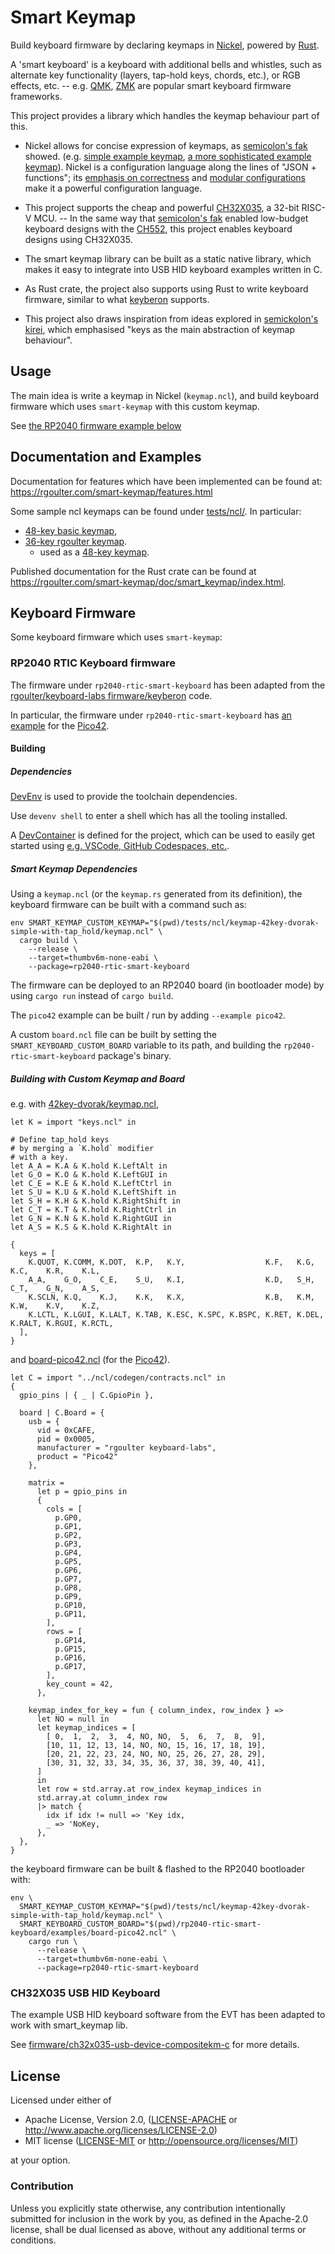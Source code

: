 # Smart Keymap

Build keyboard firmware by declaring keymaps in [Nickel](https://nickel-lang.org/), powered by [Rust](rust-lang.org).

A 'smart keyboard' is a keyboard with additional bells and whistles, such as
 alternate key functionality (layers, tap-hold keys, chords, etc.), or RGB
 effects, etc. -- e.g. [QMK](https://docs.qmk.fm/), [ZMK](https://zmk.dev/docs/)
 are popular smart keyboard firmware frameworks.
 
This project provides a library which handles the keymap behaviour part of this.

- Nickel allows for concise expression of keymaps, as [semicolon's
  fak](https://github.com/semickolon/fak) showed. (e.g. [simple example
  keymap](https://github.com/rgoulter/smart-keymap/blob/master/tests/ncl/keymap-48key-basic/keymap.ncl),
  [a more sophisticated example
  keymap](https://github.com/rgoulter/smart-keymap/blob/master/tests/ncl/keymap-36key-rgoulter/keymap.ncl)).
  Nickel is a configuration language along the lines of "JSON + functions"; its
  [emphasis on correctness](https://nickel-lang.org/user-manual/correctness/)
  and [modular
  configurations](https://nickel-lang.org/user-manual/modular-configurations/)
  make it a powerful configuration language.

- This project supports the cheap and powerful
  [CH32X035](https://www.wch-ic.com/products/CH32X035.html), a 32-bit RISC-V
  MCU. -- In the same way that [semicolon's
  fak](https://github.com/semickolon/fak) enabled low-budget keyboard designs
  with the  [CH552](https://www.wch-ic.com/products/CH552.html), this project
  enables keyboard designs using CH32X035.

- The smart keymap library can be built as a static native library, which makes
  it easy to integrate into USB HID keyboard examples written in C.

- As Rust crate, the project also supports using Rust to write keyboard
  firmware, similar to what [keyberon](https://github.com/TeXitoi/keyberon)
  supports.

- This project also draws inspiration from ideas explored in [semickolon's
  kirei](https://github.com/semickolon/kirei), which emphasised "keys as the
  main abstraction of keymap behaviour".
  
## Usage

The main idea is write a keymap in Nickel (`keymap.ncl`),
 and build keyboard firmware which uses `smart-keymap` with this custom keymap.

See [the RP2040 firmware example below](#building-with-custom-keymap-and-board)

## Documentation and Examples

Documentation for features which have been implemented can be found at:
<https://rgoulter.com/smart-keymap/features.html>

Some sample ncl keymaps can be found under [tests/ncl/](https://github.com/rgoulter/smart-keymap/tree/master/tests/ncl). In particular:

- [48-key basic keymap](tests/ncl/keymap-48key-basic/keymap.ncl),
- [36-key rgoulter keymap](tests/ncl/keymap-36key-rgoulter/keymap.ncl).
  - used as a [48-key keymap](tests/ncl/keymap-48key-rgoulter/keymap.ncl).

Published documentation for the Rust crate can be found at <https://rgoulter.com/smart-keymap/doc/smart_keymap/index.html>.

## Keyboard Firmware

Some keyboard firmware which uses `smart-keymap`:

### RP2040 RTIC Keyboard firmware

The firmware under `rp2040-rtic-smart-keyboard` has been adapted from the [rgoulter/keyboard-labs firmware/keyberon](https://github.com/rgoulter/keyboard-labs/tree/master/firmware/keyberon) code.

In particular, the firmware under `rp2040-rtic-smart-keyboard` has [an example](rp2040-rtic-smart-keyboard/examples/pico42.rs) for the
[Pico42](https://github.com/rgoulter/keyboard-labs/releases/tag/pico42-rev2023.2).

#### Building

##### Dependencies

[DevEnv](https://devenv.sh/) is used to provide the toolchain dependencies.

Use `devenv shell` to enter a shell which has all the tooling installed.

A [DevContainer](https://containers.dev/) is defined for the project, which can be used to easily get started using [e.g. VSCode, GitHub Codespaces, etc.](https://containers.dev/supporting).

##### Smart Keymap Dependencies

Using a `keymap.ncl` (or the `keymap.rs` generated from its definition),
the keyboard firmware can be built with a command such as:

```
env SMART_KEYMAP_CUSTOM_KEYMAP="$(pwd)/tests/ncl/keymap-42key-dvorak-simple-with-tap_hold/keymap.ncl" \
  cargo build \
    --release \
    --target=thumbv6m-none-eabi \
    --package=rp2040-rtic-smart-keyboard
```

The firmware can be deployed to an RP2040 board (in bootloader mode)
 by using `cargo run` instead of `cargo build`.
 
The `pico42` example can be built / run by adding `--example pico42`.

A custom `board.ncl` file can be built by setting the `SMART_KEYBOARD_CUSTOM_BOARD`
variable to its path, and building the `rp2040-rtic-smart-keyboard` package's binary. 

##### Building with Custom Keymap and Board

e.g. with [42key-dvorak/keymap.ncl](tests/ncl/keymap-42key-dvorak-simple-with-tap_hold/keymap.ncl),

```
let K = import "keys.ncl" in

# Define tap_hold keys
# by merging a `K.hold` modifier
# with a key.
let A_A = K.A & K.hold K.LeftAlt in
let G_O = K.O & K.hold K.LeftGUI in
let C_E = K.E & K.hold K.LeftCtrl in
let S_U = K.U & K.hold K.LeftShift in
let S_H = K.H & K.hold K.RightShift in
let C_T = K.T & K.hold K.RightCtrl in
let G_N = K.N & K.hold K.RightGUI in
let A_S = K.S & K.hold K.RightAlt in

{
  keys = [
    K.QUOT, K.COMM, K.DOT,  K.P,   K.Y,                  K.F,   K.G,   K.C,    K.R,    K.L,
    A_A,    G_O,    C_E,    S_U,   K.I,                  K.D,   S_H,   C_T,    G_N,    A_S,
    K.SCLN, K.Q,    K.J,    K.K,   K.X,                  K.B,   K.M,   K.W,    K.V,    K.Z,
    K.LCTL, K.LGUI, K.LALT, K.TAB, K.ESC, K.SPC, K.BSPC, K.RET, K.DEL, K.RALT, K.RGUI, K.RCTL,
  ],
}
```

and [board-pico42.ncl](rp2040-rtic-smart-keyboard/examples/board-pico42.ncl)
(for the [Pico42](https://github.com/rgoulter/keyboard-labs/releases/tag/pico42-rev2023.2)).

```
let C = import "../ncl/codegen/contracts.ncl" in
{
  gpio_pins | { _ | C.GpioPin },

  board | C.Board = {
    usb = {
      vid = 0xCAFE,
      pid = 0x0005,
      manufacturer = "rgoulter keyboard-labs",
      product = "Pico42"
    },

    matrix =
      let p = gpio_pins in
      {
        cols = [
          p.GP0,
          p.GP1,
          p.GP2,
          p.GP3,
          p.GP4,
          p.GP5,
          p.GP6,
          p.GP7,
          p.GP8,
          p.GP9,
          p.GP10,
          p.GP11,
        ],
        rows = [
          p.GP14,
          p.GP15,
          p.GP16,
          p.GP17,
        ],
        key_count = 42,
      },

    keymap_index_for_key = fun { column_index, row_index } =>
      let NO = null in
      let keymap_indices = [
        [ 0,  1,  2,  3,  4, NO, NO,  5,  6,  7,  8,  9],
        [10, 11, 12, 13, 14, NO, NO, 15, 16, 17, 18, 19],
        [20, 21, 22, 23, 24, NO, NO, 25, 26, 27, 28, 29],
        [30, 31, 32, 33, 34, 35, 36, 37, 38, 39, 40, 41],
      ]
      in
      let row = std.array.at row_index keymap_indices in
      std.array.at column_index row
      |> match {
        idx if idx != null => 'Key idx,
        _ => 'NoKey,
      },
  },
}
```

the keyboard firmware can be built & flashed to the RP2040 bootloader with:

```
env \
  SMART_KEYMAP_CUSTOM_KEYMAP="$(pwd)/tests/ncl/keymap-42key-dvorak-simple-with-tap_hold/keymap.ncl" \
  SMART_KEYBOARD_CUSTOM_BOARD="$(pwd)/rp2040-rtic-smart-keyboard/examples/board-pico42.ncl" \
    cargo run \
      --release \
      --target=thumbv6m-none-eabi \
      --package=rp2040-rtic-smart-keyboard
```

### CH32X035 USB HID Keyboard

The example USB HID keyboard software from the EVT has been adapted
to work with smart_keymap lib.

See [firmware/ch32x035-usb-device-compositekm-c](firmware/ch32x035-usb-device-compositekm-c/README.MD) for more details.

## License

Licensed under either of

- Apache License, Version 2.0, ([LICENSE-APACHE](LICENSE-APACHE) or <http://www.apache.org/licenses/LICENSE-2.0>)
- MIT license ([LICENSE-MIT](LICENSE-MIT) or <http://opensource.org/licenses/MIT>)

at your option.

### Contribution

Unless you explicitly state otherwise, any contribution intentionally submitted
for inclusion in the work by you, as defined in the Apache-2.0 license, shall be
dual licensed as above, without any additional terms or conditions.
